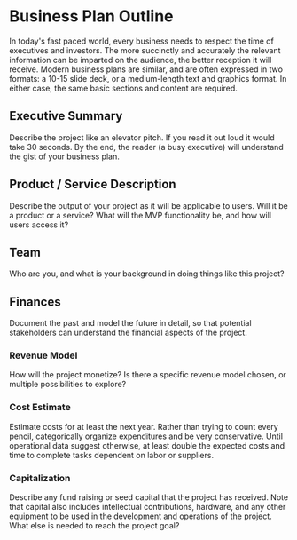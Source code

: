 # Business Plan Outline

In today's fast paced world, every business needs to respect the time of executives and investors. The more succinctly and accurately the relevant information can be imparted on the audience, the better reception it will receive. Modern business plans are similar, and are often expressed in two formats: a 10-15 slide deck, or a medium-length text and graphics format. In either case, the same basic sections and content are required.

## Executive Summary

Describe the project like an elevator pitch. If you read it out loud it would take 30 seconds. By the end, the reader (a busy executive) will understand the gist of your business plan.

## Product / Service Description

Describe the output of your project as it will be applicable to users. Will it be a product or a service? What will the MVP functionality be, and how will users access it?

## Team

Who are you, and what is your background in doing things like this project?

## Finances

Document the past and model the future in detail, so that potential stakeholders can understand the financial aspects of the project.

### Revenue Model

How will the project monetize? Is there a specific revenue model chosen, or multiple possibilities to explore?

### Cost Estimate

Estimate costs for at least the next year. Rather than trying to count every pencil, categorically organize expenditures and be very conservative. Until operational data suggest otherwise, at least double the expected costs and time to complete tasks dependent on labor or suppliers.

### Capitalization

Describe any fund raising or seed capital that the project has received. Note that capital also includes intellectual contributions, hardware, and any other equipment to be used in the development and operations of the project. What else is needed to reach the project goal?

